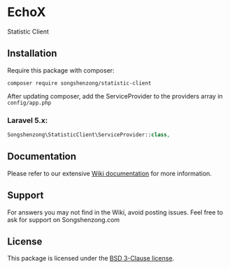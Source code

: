 # EchoX

Statistic Client

## Installation

Require this package with composer:

```shell
composer require songshenzong/statistic-client
```

After updating composer, add the ServiceProvider to the providers array in `config/app.php`

### Laravel 5.x:

```php
Songshenzong\StatisticClient\ServiceProvider::class,
```


## Documentation

Please refer to our extensive [Wiki documentation](https://github.com/songshenzong/statistic-client/wiki) for more information.


## Support

For answers you may not find in the Wiki, avoid posting issues. Feel free to ask for support on Songshenzong.com


## License

This package is licensed under the [BSD 3-Clause license](http://opensource.org/licenses/BSD-3-Clause).
